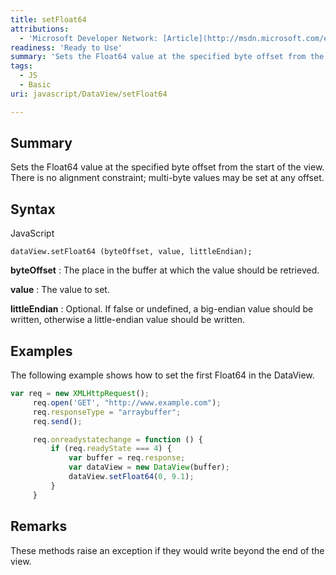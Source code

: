 ```yaml
---
title: setFloat64
attributions:
  - 'Microsoft Developer Network: [Article](http://msdn.microsoft.com/en-us/library/ie/br212469(v=vs.94).aspx)'
readiness: 'Ready to Use'
summary: 'Sets the Float64 value at the specified byte offset from the start of the view. There is no alignment constraint; multi-byte values may be set at any offset.'
tags:
  - JS
  - Basic
uri: javascript/DataView/setFloat64

---
```

## Summary

Sets the Float64 value at the specified byte offset from the start of the view. There is no alignment constraint; multi-byte values may be set at any offset.

## Syntax

<span class="language">JavaScript</span>

    dataView.setFloat64 (byteOffset, value, littleEndian);

**byteOffset**
:   The place in the buffer at which the value should be retrieved.

**value**
:   The value to set.

**littleEndian**
:   Optional. If false or undefined, a big-endian value should be written, otherwise a little-endian value should be written.

## Examples

The following example shows how to set the first Float64 in the DataView.

``` js
var req = new XMLHttpRequest();
     req.open('GET', "http://www.example.com");
     req.responseType = "arraybuffer";
     req.send();

     req.onreadystatechange = function () {
         if (req.readyState === 4) {
             var buffer = req.response;
             var dataView = new DataView(buffer);
             dataView.setFloat64(0, 9.1);
         }
     }
```

## Remarks

These methods raise an exception if they would write beyond the end of the view.

